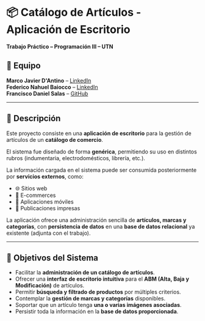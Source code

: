 # 📦 Catálogo de Artículos - Aplicación de Escritorio  
**Trabajo Práctico – Programación III – UTN**

## 👥 Equipo

**Marco Javier D'Antino** – [LinkedIn](https://www.linkedin.com/in/marcodantino)  
**Federico Nahuel Baiocco** – [LinkedIn](https://www.linkedin.com/in/federico-nahuel-baiocco-561985212)  
**Francisco Daniel Salas** – [GitHub](https://github.com/frandsalas)

---

## 📖 Descripción  

Este proyecto consiste en una **aplicación de escritorio** para la gestión de artículos de un **catálogo de comercio**.  

El sistema fue diseñado de forma **genérica**, permitiendo su uso en distintos rubros (indumentaria, electrodomésticos, librería, etc.).  

La información cargada en el sistema puede ser consumida posteriormente por **servicios externos**, como:  
- 🌐 Sitios web  
- 🛒 E-commerces  
- 📱 Aplicaciones móviles  
- 📰 Publicaciones impresas  

La aplicación ofrece una administración sencilla de **artículos, marcas y categorías**, con **persistencia de datos** en una **base de datos relacional** ya existente (adjunta con el trabajo).  

---

## 🎯 Objetivos del Sistema

- Facilitar la **administración de un catálogo de artículos**.
- Ofrecer una **interfaz de escritorio intuitiva** para el **ABM (Alta, Baja y Modificación)** de artículos.
- Permitir **búsqueda y filtrado de productos** por múltiples criterios.
- Contemplar la **gestión de marcas y categorías** disponibles.
- Soportar que un artículo tenga **una o varias imágenes asociadas**.
- Persistir toda la información en la **base de datos proporcionada**.

